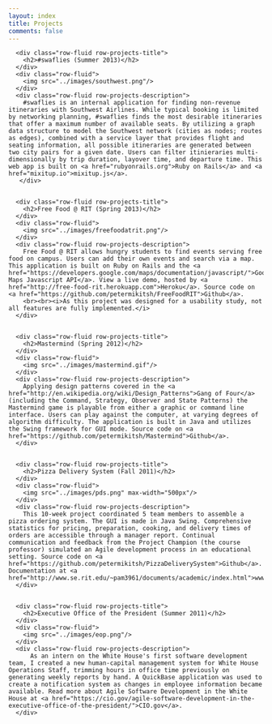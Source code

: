 ```yaml
---
layout: index
title: Projects
comments: false
---
```


<div class="row-fluid">
	<div class="span12 projects">
	  <!--Content-->
	  <div class="page-title">
	    <!--<h1>Projects</h1>-->
	  </div>

	  <div class="row-fluid row-projects-title">
	    <h2>#swaflies (Summer 2013)</h2>
	  </div>
	  <div class="row-fluid">
	    <img src="../images/southwest.png"/>
	  </div>
	  <div class="row-fluid row-projects-description">
	    #swaflies is an internal application for finding non-revenue itineraries with Southwest Airlines. While typical booking is limited by networking planning, #swaflies finds the most desirable itineraries that offer a maximum number of available seats. By utilizing a graph data structure to model the Southwest network (cities as nodes; routes as edges), combined with a service layer that provides flight and seating information, all possible itineraries are generated between two city pairs for a given date. Users can filter itinieraries multi-dimensionally by trip duration, layover time, and departure time. This web app is built on <a href="rubyonrails.org">Ruby on Rails</a> and <a href="mixitup.io">mixitup.js</a>.
	   </div>
	  

	  <div class="row-fluid row-projects-title">
	    <h2>Free Food @ RIT (Spring 2013)</h2>
	  </div>
	  <div class="row-fluid">
	    <img src="../images/freefoodatrit.png"/>
	  </div>
	  <div class="row-fluid row-projects-description">
	    Free Food @ RIT allows hungry students to find events serving free food on campus. Users can add their own events and search via a map. This application is built on Ruby on Rails and the <a href="https://developers.google.com/maps/documentation/javascript/">Google Maps Javascript API</a>. View a live demo, hosted by <a href="http://free-food-rit.herokuapp.com">Heroku</a>. Source code on <a href="https://github.com/petermikitsh/FreeFoodRIT">Github</a>.
		<br><br><i>As this project was designed for a usability study, not all features are fully implemented.</i>
	  </div>


	  <div class="row-fluid row-projects-title">
	    <h2>Mastermind (Spring 2012)</h2>
	  </div>
	  <div class="row-fluid">
	    <img src="../images/mastermind.gif"/>
	  </div>
	  <div class="row-fluid row-projects-description">
	    Applying design patterns covered in the <a href="http://en.wikipedia.org/wiki/Design_Patterns">Gang of Four</a> (including the Command, Strategy, Observer and State Patterns) the Mastermind game is playable from either a graphic or command line interface. Users can play against the computer, at varying degrees of algorithm difficulty. The application is built in Java and utilizes the Swing framework for GUI mode. Source code on <a href="https://github.com/petermikitsh/Mastermind">Github</a>.
	  </div>


	  <div class="row-fluid row-projects-title">
	    <h2>Pizza Delivery System (Fall 2011)</h2>
	  </div>
      <div class="row-fluid">
        <img src="../images/pds.png" max-width="500px"/>
      </div>
	  <div class="row-fluid row-projects-description">
	    This 10-week project coordinated 5 team members to assemble a pizza ordering system. The GUI is made in Java Swing. Comprehensive statistics for pricing, preparation, cooking, and delivery times of orders are accessible through a manager report. Continual communication and feedback from the Project Champion (the course professor) simulated an Agile development process in an educational setting. Source code on <a href="https://github.com/petermikitsh/PizzaDeliverySystem">Github</a>. Documentation at <a href="http://www.se.rit.edu/~pam3961/documents/academic/index.html">www.se.rit.edu</a>.
	  </div>


	  <div class="row-fluid row-projects-title">
	    <h2>Executive Office of the President (Summer 2011)</h2>
	  </div>
	  <div class="row-fluid">
	    <img src="../images/eop.png"/>
	  </div>
	  <div class="row-fluid row-projects-description">
	      As an intern on the White House's first software development team, I created a new human-capital management system for White House Operations Staff, trimming hours in office time previously on generating weekly reports by hand. A QuickBase application was used to create a notification system as changes in employee information became available. Read more about Agile Software Development in the White House at <a href="https://cio.gov/agile-software-development-in-the-executive-office-of-the-president/">CIO.gov</a>.
	  </div>


  </div>
</div>